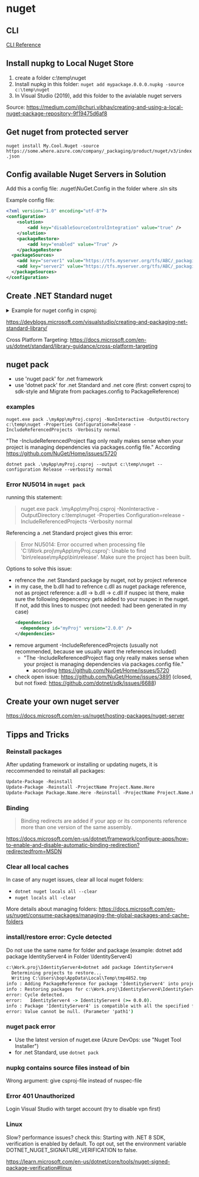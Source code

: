 # nuget

## CLI

[CLI Reference](https://docs.microsoft.com/en-us/nuget/reference/nuget-exe-cli-reference)

## Install nupkg to Local Nuget Store

1) create a folder c:\temp\nuget
2) Install nupkg in this folder:
`nuget add mypackage.0.0.0.nupkg -source c:\temp\nuget`
3) In Visual Studio (2019), add this folder to the avialable nuget servers

Source: <https://medium.com/@churi.vibhav/creating-and-using-a-local-nuget-package-repository-9f19475d6af8>

## Get nuget from protected server

`nuget install My.Cool.Nuget -source https://some.where.azure.com/company/_packaging/product/nuget/v3/index.json`

## Config available Nuget Servers in Solution

Add this a config file: <MySolution>\.nuget\NuGet.Config in the folder where <MySolution>.sln sits

Example config file:

```xml
<?xml version="1.0" encoding="utf-8"?>
<configuration>
    <solution>
        <add key="disableSourceControlIntegration" value="true" />
    </solution>
    <packageRestore>
        <add key="enabled" value="True" />
    </packageRestore>
  <packageSources>
    <add key="server1" value="https://tfs.myserver.org/tfs/ABC/_packaging/DEF/nuget/v3/index.json" />
    <add key="server2" value="https://tfs.myserver.org/tfs/ABC/_packaging/GHI/nuget/v3/index.json" />
  </packageSources>
</configuration>
```

## Create .NET Standard nuget

<details>
  <summary>Example for nuget config in csproj:</summary>

```xml
<Project Sdk="Microsoft.NET.Sdk">

  <PropertyGroup>
    <TargetFramework>netstandard2.0</TargetFramework>
  </PropertyGroup>
  
 <PropertyGroup>
    <!-- where should the nuget package be created at -->
    <PackageOutputPath>./nupkg</PackageOutputPath>
    
    <!-- nuget related properties -->
    <Authors>Sayed Ibrahim Hashimi</Authors>
    <Description>Sample library showing how to create a .NET library.</Description>
    <Version>1.0.0</Version>
    <Copyright>Copyright 2020 © Sayed Ibrahim Hashimi. All rights reserved.</Copyright>
    <PackageLicenseExpression>Apache-2.0</PackageLicenseExpression>
    <RepositoryUrl>https://github.com/sayedihashimi/sayedha.samplelibrary</RepositoryUrl>
    <RepositoryType>git</RepositoryType>
    <PackageIconUrl>https://raw.githubusercontent.com/sayedihashimi/sayedha.samplelibrary/master/assets/icon-120x120.png</PackageIconUrl>
    <PackageIcon>icon-120x120.png</PackageIcon>
  </PropertyGroup>
  <ItemGroup>
    <None Include="icon-120x120.png" Pack="true" PackagePath="\"/>
  </ItemGroup>
</Project>
```
</details>

https://devblogs.microsoft.com/visualstudio/creating-and-packaging-net-standard-library/

Cross Platform Targeting: <https://docs.microsoft.com/en-us/dotnet/standard/library-guidance/cross-platform-targeting>

## nuget pack

- use 'nuget pack' for .net framework
- use 'dotnet pack' for .net Standard and .net core (first: convert csproj to sdk-style and Migrate from packages.config to PackageReference)

### examples

`nuget.exe pack .\myApp\myProj.csproj -NonInteractive -OutputDirectory c:\temp\nuget -Properties Configuration=Release -IncludeReferencedProjects -Verbosity normal`

"The -IncludeReferencedProject flag only really makes sense when your project is managing dependencies via packages.config file." According https://github.com/NuGet/Home/issues/5720

`dotnet pack .\myApp\myProj.csproj --output c:\temp\nuget --configuration Release --verbosity normal`

### Error NU5014 in `nuget pack`

running this statement: 

>nuget.exe pack .\myApp\myProj.csproj -NonInteractive -OutputDirectory c:\temp\nuget -Properties Configuration=release -IncludeReferencedProjects -Verbosity normal

Referencing a .net Standard project gives this error:

>Error NU5014: Error occurred when processing file 'C:\Work.proj\myApp\myProj.csproj': Unable to find 'bin\release\myApp\bin\release\'. Make sure the project has been built.

Options to solve this issue:

- refrence the .net Standard package by nuget, not by project reference
- in my case, the b.dll had to refrence c.dll as nuget package reference, not as project reference: a.dll -> b.dll -> c.dll
	if nuspec ist there, make sure the following depencency gets added to your nuspec in the nuget. If not, add this lines to nuspec (not needed: had been generated in my case)
	```xml
	<dependencies>
      <dependency id="myProj" version="2.0.0" />
    </dependencies>
	```
- remove argument -IncludeReferencedProjects (usually not recommended, because we usually want the references included)
	-  "The -IncludeReferencedProject flag only really makes sense when your project is managing dependencies via packages.config file."
		- according https://github.com/NuGet/Home/issues/5720
- check open issue: https://github.com/NuGet/Home/issues/3891 (closed, but not fixed: https://github.com/dotnet/sdk/issues/6688)

## Create your own nuget server
	
https://docs.microsoft.com/en-us/nuget/hosting-packages/nuget-server

## Tipps and Tricks

### Reinstall packages

After updating framework or installing or updating nugets, it is reccommended to reinstall all packages:

```ps
Update-Package -Reinstall
Update-Package -Reinstall -ProjectName Project.Name.Here
Update-Package Package.Name.Here -Reinstall -ProjectName Project.Name.Here
```

### Binding

> Binding redirects are added if your app or its components reference more than one version of the same assembly.

<https://docs.microsoft.com/en-us/dotnet/framework/configure-apps/how-to-enable-and-disable-automatic-binding-redirection?redirectedfrom=MSDN>

### Clear all local caches

In case of any nuget issues, clear all local nuget folders:

- `dotnet nuget locals all --clear`
- `nuget locals all -clear`

More details about managing folders: https://docs.microsoft.com/en-us/nuget/consume-packages/managing-the-global-packages-and-cache-folders

### install/restore error: Cycle detected

Do not use the same name for folder and package (example: dotnet add package IdentityServer4 in Folder \IdentityServer4)

```cmd
c:\Work.proj\IdentityServer4>dotnet add package IdentityServer4
  Determining projects to restore...
  Writing C:\Users\bop\AppData\Local\Temp\tmp4852.tmp
info : Adding PackageReference for package 'IdentityServer4' into project 'c:\Work.proj\IdentityServer4\IdentityServer4.csproj'.
info : Restoring packages for c:\Work.proj\IdentityServer4\IdentityServer4.csproj...
error: Cycle detected.
error:   IdentityServer4 -> IdentityServer4 (>= 0.0.0).
info : Package 'IdentityServer4' is compatible with all the specified frameworks in project 'c:\Work.proj\IdentityServer4\IdentityServer4.csproj'.
error: Value cannot be null. (Parameter 'path1')
```

### nuget pack error

- Use the latest version of nuget.exe (Azure DevOps: use "Nuget Tool Installer")
- for .net Standard, use `dotnet pack`

### nupkg contains source files instead of bin

Wrong argument: give csproj-file instead of nuspec-file

### Error 401 Unauthorized

Login Visual Studio with target account (try to disable vpn first)

### Linux

Slow? performance issues? check this:
Starting with .NET 8 SDK, verification is enabled by default. To opt out, set the environment variable DOTNET_NUGET_SIGNATURE_VERIFICATION to false.

<https://learn.microsoft.com/en-us/dotnet/core/tools/nuget-signed-package-verification#linux>
